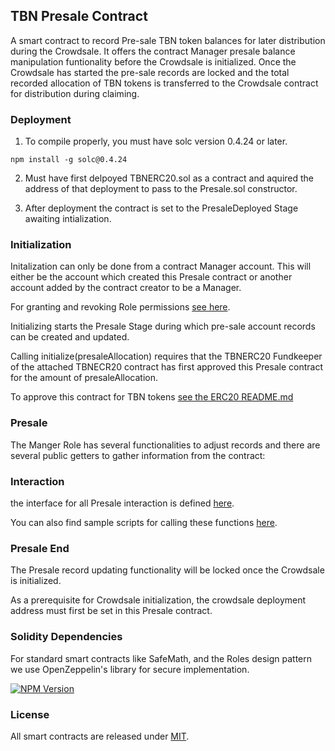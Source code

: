 ## TBN Presale Contract

A smart contract to record Pre-sale TBN token balances for later distribution during the Crowdsale. It offers the contract Manager presale balance manipulation funtionality before the Crowdsale is initialized. Once the Crowdsale has started the pre-sale records are locked and the total recorded allocation of TBN tokens is transferred to the Crowdsale contract for distribution during claiming.

### Deployment
1. To compile properly, you must have solc version 0.4.24 or later.
```
npm install -g solc@0.4.24
```

2. Must have first delpoyed TBNERC20.sol as a contract and aquired the address of that deployment to pass to the Presale.sol constructor.

3. After deployment the contract is set to the PresaleDeployed Stage awaiting intialization.

### Initialization
Initalization can only be done from a contract Manager account. This will either be the account which created this Presale contract or another account added by the contract creator to be a Manager. 

For granting and revoking Role permissions [see here](https://github.com/tubiex/smart-contracts/tree/master/contracts/access/roles/README.md).

Initializing starts the Presale Stage during which pre-sale account records can be created and updated.

Calling initialize(presaleAllocation) requires that the TBNERC20 Fundkeeper of the attached TBNECR20 contract has first approved this Presale contract for the amount of presaleAllocation.

To approve this contract for TBN tokens [see the ERC20 README.md](https://github.com/tubiex/smart-contracts/tree/master/contracts/ERC20/README.md)

### Presale
The Manger Role has several functionalities to adjust records and there are several public getters to gather information from the contract: 


### Interaction
the interface for all Presale interaction is defined [here](https://github.com/tubiex/smart-contracts/blob/master/contracts/presale/IPresale.sol).

You can also find sample scripts for calling these functions [here](https://github.com/tubiex/smart-contracts/tree/master/scripts/README.md).

### Presale End
The Presale record updating functionality will be locked once the Crowdsale is initialized.

As a prerequisite for Crowdsale initialization, the crowdsale deployment address must first be set in this Presale contract.

### Solidity Dependencies

For standard smart contracts like SafeMath, and the Roles design pattern we use OpenZeppelin's library for secure implementation.

[![NPM Version][npm-image]][npm-url]

### License

All smart contracts are released under [MIT](https://github.com/tubiex/smart-contracts/LICENSE).

[npm-image]: https://img.shields.io/npm/v/openzeppelin-solidity.svg
[npm-url]: https://www.npmjs.com/package/openzeppelin-solidity
